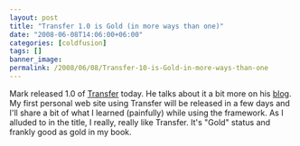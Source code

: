 ```yaml
---
layout: post
title: "Transfer 1.0 is Gold (in more ways than one)"
date: "2008-06-08T14:06:00+06:00"
categories: [coldfusion]
tags: []
banner_image: 
permalink: /2008/06/08/Transfer-10-is-Gold-in-more-ways-than-one
---
```


Mark released 1.0 of <a href="http://www.transfer-orm.com/">Transfer</a> today. He talks about it a bit more on his <a href="http://www.compoundtheory.com/?action=displayPost&ID=329">blog</a>. My first personal web site using Transfer will be released in a few days and I'll share a bit of what I learned (painfully) while using the framework. As I alluded to in the title, I really, really like Transfer. It's "Gold" status and frankly good as gold in my book.